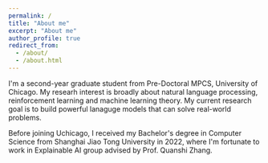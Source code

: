 ```yaml
---
permalink: /
title: "About me"
excerpt: "About me"
author_profile: true
redirect_from: 
  - /about/
  - /about.html
---
```


I'm a second-year graduate student from Pre-Doctoral MPCS, University of Chicago. My researh interest is broadly about natural language processing, reinforcement learning and machine learning theory. My current research goal is to build powerful lanaguge models that can solve real-world problems. 

Before joining Uchicago, I received my Bachelor's degree in Computer Science from Shanghai Jiao Tong University in 2022, where I'm fortunate to work in Explainable AI group advised by Prof. Quanshi Zhang.  





